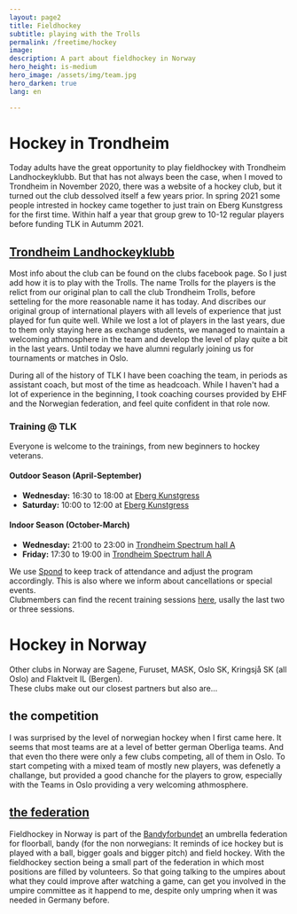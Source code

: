```yaml
---
layout: page2
title: Fieldhockey
subtitle: playing with the Trolls
permalink: /freetime/hockey
image: 
description: A part about fieldhockey in Norway
hero_height: is-medium
hero_image: /assets/img/team.jpg
hero_darken: true
lang: en

---
```

# Hockey in Trondheim
Today adults have the great opportunity to play fieldhockey with Trondheim Landhockeyklubb.
But that has not always been the case, when I moved to Trondheim in November 2020, there was a website
of a hockey club, but it turned out the club dessolved itself a few years prior. In spring 2021
some people intrested in hockey came together to just train on Eberg Kunstgress for the first time. 
Within half a year that group grew to 10-12 regular players before funding TLK in Autumm 2021.

## [Trondheim Landhockeyklubb](https://www.facebook.com/trondheimlandhockey/about_details)
Most info about the club can be found on the clubs facebook page. So I just add how it is to play with the Trolls. 
The name Trolls for the players is the relict from our original plan to call the club Trondheim Trolls, before setteling for the more reasonable name it has today. 
And discribes our original group of international players with all levels of experience that just played for fun quite well. 
While we lost a lot of players in the last years, due to them only staying here as exchange students, we managed to maintain a welcoming athmosphere in the team and develop the level of play quite a bit in the last years.
Until today we have alumni regularly joining us for tournaments or matches in Oslo.    

During all of the history of TLK I have been coaching the team, in periods as assistant coach, but most of the time as headcoach. While I haven't had a lot of experience in the beginning, I took coaching courses provided by EHF and the Norwegian federation, and feel quite confident in that role now. 

### Training @ TLK

Everyone is welcome to the trainings, from new beginners to hockey veterans.

#### Outdoor Season (April-September)

- **Wednesday:** 16:30 to 18:00 at [Eberg Kunstgress](https://goo.gl/maps/8KE9hWAFcuTtddF88)
- **Saturday:** 10:00 to 12:00 at [Eberg Kunstgress](https://goo.gl/maps/8KE9hWAFcuTtddF88)

#### Indoor Season (October-March)

- **Wednesday:** 21:00 to 23:00 in [Trondheim Spectrum hall A](https://goo.gl/maps/oJUkGGWkxnD8a7LV6)
- **Friday:** 17:30 to 19:00 in [Trondheim Spectrum hall A](https://goo.gl/maps/oJUkGGWkxnD8a7LV6)

We use [Spond](https://group.spond.com/YQDGM) to keep track of attendance and adjust the program accordingly. This is also where we inform about cancellations or special events.  
Clubmembers can find the recent training sessions [here](/freetime/hockey/training), usally the last two or three sessions. 



# Hockey in Norway
Other clubs in Norway are Sagene, Furuset, MASK, Oslo SK, Kringsjå SK (all Oslo) and Flaktveit IL (Bergen).   
These clubs make out our closest partners but also are...
## the competition
I was surprised by the level of norwegian hockey when I first came here. 
It seems that most teams are at a level of better german Oberliga teams.
And that even tho there were only a few clubs competing, all of them in Oslo. 
To start competing with a mixed team of mostly new players, was defenetly a challange, but provided a good chanche for the players to grow, especially with the Teams in Oslo providing a very welcoming athmosphere. 



## [the federation](https://bandyforbundet.no/landhockey/)
Fieldhockey in Norway is part of the [Bandyforbundet](https://bandyforbundet.no) an umbrella federation for floorball, bandy (for the non norwegians: It reminds of ice hockey but is played with a ball, bigger goals and bigger pitch) and field hockey.
With the fieldhockey section being a small part of the federation in which most positions are filled by volunteers.
So that going talking to the umpires about what they could improve after watching a game, can get you involved in the umpire committee as it happend to me, despite only umpring when it was needed in Germany before.

